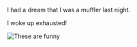 I had a dream that I was a muffler last night.

I woke up exhausted! <!-- .element: class="fragment" -->

![These are funny](https://iamcarrico.github.io/dns-what-do-all-these-letters-mean/images/dad/dont-smoke.gif) <!-- .element: class="fragment" -->
